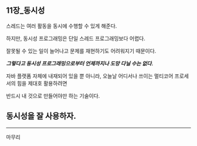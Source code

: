 ## 11장_동시성

스레드는 여러 활동을 동시에 수행할 수 있게 해준다.

하지만, 동시성 프로그래밍은 단일 스레드 프로그래밍보다 어렵다.

잘못될 수 있는 일이 늘어나고 문제를 재현하기도 어려워지기 때문이다.

***그렇다고 동시성 프로그래밍으로부터 언제까지나 도망 다닐 수는 없다.***

자바 플랫폼 자체에 내재되어 있을 뿐 아니라, 오늘날 어디서나 쓰이는 멀티코어 프로세서의 힘을 제대호 활용하려면 

반드시 내 것으로 만들어야만 하는 기술이다.

## 동시성을 잘 사용하자.



---

마무리